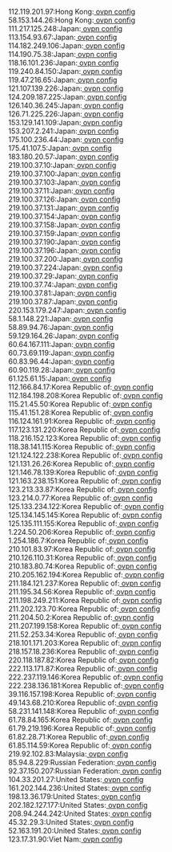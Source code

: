 112.119.201.97:Hong Kong:[ ovpn config](vpn/112_119_201_97.ovpn)  
58.153.144.26:Hong Kong:[ ovpn config](vpn/58_153_144_26.ovpn)  
111.217.125.248:Japan:[ ovpn config](vpn/111_217_125_248.ovpn)  
113.154.93.67:Japan:[ ovpn config](vpn/113_154_93_67.ovpn)  
114.182.249.106:Japan:[ ovpn config](vpn/114_182_249_106.ovpn)  
114.190.75.38:Japan:[ ovpn config](vpn/114_190_75_38.ovpn)  
118.16.101.236:Japan:[ ovpn config](vpn/118_16_101_236.ovpn)  
119.240.84.150:Japan:[ ovpn config](vpn/119_240_84_150.ovpn)  
119.47.216.65:Japan:[ ovpn config](vpn/119_47_216_65.ovpn)  
121.107.139.226:Japan:[ ovpn config](vpn/121_107_139_226.ovpn)  
124.209.187.225:Japan:[ ovpn config](vpn/124_209_187_225.ovpn)  
126.140.36.245:Japan:[ ovpn config](vpn/126_140_36_245.ovpn)  
126.71.225.226:Japan:[ ovpn config](vpn/126_71_225_226.ovpn)  
153.129.141.109:Japan:[ ovpn config](vpn/153_129_141_109.ovpn)  
153.207.2.241:Japan:[ ovpn config](vpn/153_207_2_241.ovpn)  
175.100.236.44:Japan:[ ovpn config](vpn/175_100_236_44.ovpn)  
175.41.107.5:Japan:[ ovpn config](vpn/175_41_107_5.ovpn)  
183.180.20.57:Japan:[ ovpn config](vpn/183_180_20_57.ovpn)  
219.100.37.10:Japan:[ ovpn config](vpn/219_100_37_10.ovpn)  
219.100.37.100:Japan:[ ovpn config](vpn/219_100_37_100.ovpn)  
219.100.37.103:Japan:[ ovpn config](vpn/219_100_37_103.ovpn)  
219.100.37.11:Japan:[ ovpn config](vpn/219_100_37_11.ovpn)  
219.100.37.126:Japan:[ ovpn config](vpn/219_100_37_126.ovpn)  
219.100.37.131:Japan:[ ovpn config](vpn/219_100_37_131.ovpn)  
219.100.37.154:Japan:[ ovpn config](vpn/219_100_37_154.ovpn)  
219.100.37.158:Japan:[ ovpn config](vpn/219_100_37_158.ovpn)  
219.100.37.159:Japan:[ ovpn config](vpn/219_100_37_159.ovpn)  
219.100.37.190:Japan:[ ovpn config](vpn/219_100_37_190.ovpn)  
219.100.37.196:Japan:[ ovpn config](vpn/219_100_37_196.ovpn)  
219.100.37.200:Japan:[ ovpn config](vpn/219_100_37_200.ovpn)  
219.100.37.224:Japan:[ ovpn config](vpn/219_100_37_224.ovpn)  
219.100.37.29:Japan:[ ovpn config](vpn/219_100_37_29.ovpn)  
219.100.37.74:Japan:[ ovpn config](vpn/219_100_37_74.ovpn)  
219.100.37.81:Japan:[ ovpn config](vpn/219_100_37_81.ovpn)  
219.100.37.87:Japan:[ ovpn config](vpn/219_100_37_87.ovpn)  
220.153.179.247:Japan:[ ovpn config](vpn/220_153_179_247.ovpn)  
58.1.148.221:Japan:[ ovpn config](vpn/58_1_148_221.ovpn)  
58.89.94.76:Japan:[ ovpn config](vpn/58_89_94_76.ovpn)  
59.129.164.26:Japan:[ ovpn config](vpn/59_129_164_26.ovpn)  
60.64.167.111:Japan:[ ovpn config](vpn/60_64_167_111.ovpn)  
60.73.69.119:Japan:[ ovpn config](vpn/60_73_69_119.ovpn)  
60.83.96.44:Japan:[ ovpn config](vpn/60_83_96_44.ovpn)  
60.90.119.28:Japan:[ ovpn config](vpn/60_90_119_28.ovpn)  
61.125.61.15:Japan:[ ovpn config](vpn/61_125_61_15.ovpn)  
112.166.84.17:Korea Republic of:[ ovpn config](vpn/112_166_84_17.ovpn)  
112.184.198.208:Korea Republic of:[ ovpn config](vpn/112_184_198_208.ovpn)  
115.21.45.50:Korea Republic of:[ ovpn config](vpn/115_21_45_50.ovpn)  
115.41.151.28:Korea Republic of:[ ovpn config](vpn/115_41_151_28.ovpn)  
116.124.161.91:Korea Republic of:[ ovpn config](vpn/116_124_161_91.ovpn)  
117.123.131.220:Korea Republic of:[ ovpn config](vpn/117_123_131_220.ovpn)  
118.216.152.123:Korea Republic of:[ ovpn config](vpn/118_216_152_123.ovpn)  
118.38.141.115:Korea Republic of:[ ovpn config](vpn/118_38_141_115.ovpn)  
121.124.122.238:Korea Republic of:[ ovpn config](vpn/121_124_122_238.ovpn)  
121.131.26.26:Korea Republic of:[ ovpn config](vpn/121_131_26_26.ovpn)  
121.146.78.139:Korea Republic of:[ ovpn config](vpn/121_146_78_139.ovpn)  
121.163.238.151:Korea Republic of:[ ovpn config](vpn/121_163_238_151.ovpn)  
123.213.33.87:Korea Republic of:[ ovpn config](vpn/123_213_33_87.ovpn)  
123.214.0.77:Korea Republic of:[ ovpn config](vpn/123_214_0_77.ovpn)  
125.133.234.122:Korea Republic of:[ ovpn config](vpn/125_133_234_122.ovpn)  
125.134.145.145:Korea Republic of:[ ovpn config](vpn/125_134_145_145.ovpn)  
125.135.111.155:Korea Republic of:[ ovpn config](vpn/125_135_111_155.ovpn)  
1.224.50.206:Korea Republic of:[ ovpn config](vpn/1_224_50_206.ovpn)  
1.254.186.7:Korea Republic of:[ ovpn config](vpn/1_254_186_7.ovpn)  
210.101.83.97:Korea Republic of:[ ovpn config](vpn/210_101_83_97.ovpn)  
210.126.110.31:Korea Republic of:[ ovpn config](vpn/210_126_110_31.ovpn)  
210.183.80.74:Korea Republic of:[ ovpn config](vpn/210_183_80_74.ovpn)  
210.205.162.194:Korea Republic of:[ ovpn config](vpn/210_205_162_194.ovpn)  
211.184.121.237:Korea Republic of:[ ovpn config](vpn/211_184_121_237.ovpn)  
211.195.34.56:Korea Republic of:[ ovpn config](vpn/211_195_34_56.ovpn)  
211.198.249.211:Korea Republic of:[ ovpn config](vpn/211_198_249_211.ovpn)  
211.202.123.70:Korea Republic of:[ ovpn config](vpn/211_202_123_70.ovpn)  
211.204.50.2:Korea Republic of:[ ovpn config](vpn/211_204_50_2.ovpn)  
211.207.199.158:Korea Republic of:[ ovpn config](vpn/211_207_199_158.ovpn)  
211.52.253.34:Korea Republic of:[ ovpn config](vpn/211_52_253_34.ovpn)  
218.101.171.203:Korea Republic of:[ ovpn config](vpn/218_101_171_203.ovpn)  
218.157.18.236:Korea Republic of:[ ovpn config](vpn/218_157_18_236.ovpn)  
220.118.187.82:Korea Republic of:[ ovpn config](vpn/220_118_187_82.ovpn)  
222.113.171.87:Korea Republic of:[ ovpn config](vpn/222_113_171_87.ovpn)  
222.237.119.146:Korea Republic of:[ ovpn config](vpn/222_237_119_146.ovpn)  
222.238.136.181:Korea Republic of:[ ovpn config](vpn/222_238_136_181.ovpn)  
39.116.157.198:Korea Republic of:[ ovpn config](vpn/39_116_157_198.ovpn)  
49.143.68.210:Korea Republic of:[ ovpn config](vpn/49_143_68_210.ovpn)  
58.231.141.148:Korea Republic of:[ ovpn config](vpn/58_231_141_148.ovpn)  
61.78.84.165:Korea Republic of:[ ovpn config](vpn/61_78_84_165.ovpn)  
61.79.219.196:Korea Republic of:[ ovpn config](vpn/61_79_219_196.ovpn)  
61.82.28.71:Korea Republic of:[ ovpn config](vpn/61_82_28_71.ovpn)  
61.85.114.59:Korea Republic of:[ ovpn config](vpn/61_85_114_59.ovpn)  
219.92.102.83:Malaysia:[ ovpn config](vpn/219_92_102_83.ovpn)  
85.94.8.229:Russian Federation:[ ovpn config](vpn/85_94_8_229.ovpn)  
92.37.150.207:Russian Federation:[ ovpn config](vpn/92_37_150_207.ovpn)  
104.33.201.27:United States:[ ovpn config](vpn/104_33_201_27.ovpn)  
161.202.144.236:United States:[ ovpn config](vpn/161_202_144_236.ovpn)  
198.13.36.179:United States:[ ovpn config](vpn/198_13_36_179.ovpn)  
202.182.127.177:United States:[ ovpn config](vpn/202_182_127_177.ovpn)  
208.94.244.242:United States:[ ovpn config](vpn/208_94_244_242.ovpn)  
45.32.29.3:United States:[ ovpn config](vpn/45_32_29_3.ovpn)  
52.163.191.20:United States:[ ovpn config](vpn/52_163_191_20.ovpn)  
123.17.31.90:Viet Nam:[ ovpn config](vpn/123_17_31_90.ovpn)  
